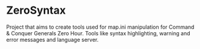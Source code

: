# ZeroSyntax
Project that aims to create tools used for map.ini manipulation for Command &amp; Conquer Generals Zero Hour. Tools like syntax highlighting, warning and error messages and language server.
